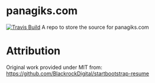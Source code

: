 # panagiks.com
[![Travis Build](https://api.travis-ci.org/panagiks/panagiks.com.svg?branch=master)](https://travis-ci.org/panagiks/panagiks.com)
A repo to store the source for panagiks.com

# Attribution

Original work provided under MIT from: https://github.com/BlackrockDigital/startbootstrap-resume 
